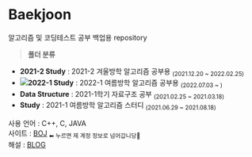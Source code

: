 # Baekjoon
알고리즘 및 코딩테스트 공부 백업용 repository
> <b>폴더 분류</b>

- <b>2021-2 Study</b> : 2021-2 겨울방학 알고리즘 공부용 <sub>(2021.12.20 ~ 2022.02.25)</sub>
- <img src="https://img.shields.io/badge/now!-72AFFF?style=flat-square&logoColor=white"/><b>2022-1 Study</b> : 2022-1 여름방학 알고리즘 공부용 <sub>(2022.07.03 ~ )</sub>
- <b>Data Structure</b> : 2021-1학기 자료구조 공부 <sub>(2021.02.25 ~ 2021.03.18)</sub>
- <b>Study</b> : 2021-1 여름방학 알고리즘 스터디 <sub>(2021.06.29 ~ 2021.08.18)</sub>

사용 언어 : C++, C, JAVA <br>
사이트 : <a href="https://www.acmicpc.net/user/ansnnd123">BOJ</a> <sub>⬅ 누르면 제 계정 정보로 넘어갑니당👀</sub> <br>
해설 : <a href="https://miiinnn23.tistory.com/category/%EB%B0%B1%EC%A4%80/C%2B%2B">BLOG</a> <br>
<!-- <img src="https://img.shields.io/badge/now!-72AFFF?style=flat-square&logoColor=white"/> -->
